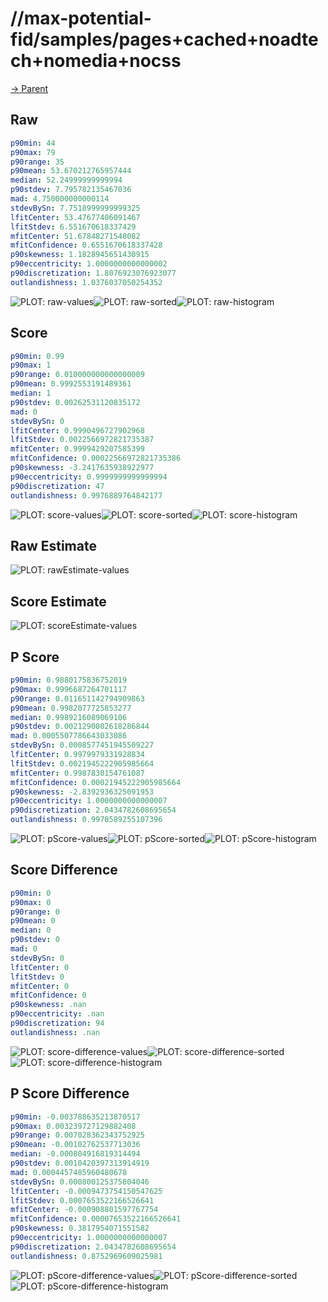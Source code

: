 
# //max-potential-fid/samples/pages+cached+noadtech+nomedia+nocss

[→ Parent](../..)


## Raw


```yaml
p90min: 44
p90max: 79
p90range: 35
p90mean: 53.670212765957444
median: 52.24999999999994
p90stdev: 7.795782135467036
mad: 4.750000000000114
stdevBySn: 7.7518999999999325
lfitCenter: 53.47677406091467
lfitStdev: 6.551670618337429
mfitCenter: 51.67848271548082
mfitConfidence: 0.6551670618337428
p90skewness: 1.1828945651430915
p90eccentricity: 1.0000000000000002
p90discretization: 1.8076923076923077
outlandishness: 1.0376037050254352

```

![PLOT: raw-values](./raw/values.svg)![PLOT: raw-sorted](./raw/sorted.svg)![PLOT: raw-histogram](./raw/histogram.svg)
## Score


```yaml
p90min: 0.99
p90max: 1
p90range: 0.010000000000000009
p90mean: 0.9992553191489361
median: 1
p90stdev: 0.00262531120835172
mad: 0
stdevBySn: 0
lfitCenter: 0.9990496727902968
lfitStdev: 0.0022566972821735387
mfitCenter: 0.9999429207585399
mfitConfidence: 0.00022566972821735386
p90skewness: -3.2417635938922977
p90eccentricity: 0.9999999999999994
p90discretization: 47
outlandishness: 0.9976889764842177

```

![PLOT: score-values](./score/values.svg)![PLOT: score-sorted](./score/sorted.svg)![PLOT: score-histogram](./score/histogram.svg)
## Raw Estimate

![PLOT: rawEstimate-values](./rawEstimate/values.svg)
## Score Estimate

![PLOT: scoreEstimate-values](./scoreEstimate/values.svg)
## P Score


```yaml
p90min: 0.9880175836752019
p90max: 0.9996687264701117
p90range: 0.011651142794909863
p90mean: 0.9982077725853277
median: 0.9989216089069106
p90stdev: 0.0021290802618286844
mad: 0.0005507786643033086
stdevBySn: 0.0008577451945509227
lfitCenter: 0.9979979331928834
lfitStdev: 0.0021945222905985664
mfitCenter: 0.9987830154761087
mfitConfidence: 0.00021945222905985664
p90skewness: -2.8392936325091953
p90eccentricity: 1.0000000000000007
p90discretization: 2.0434782608695654
outlandishness: 0.9978589255107396

```

![PLOT: pScore-values](./pScore/values.svg)![PLOT: pScore-sorted](./pScore/sorted.svg)![PLOT: pScore-histogram](./pScore/histogram.svg)
## Score Difference


```yaml
p90min: 0
p90max: 0
p90range: 0
p90mean: 0
median: 0
p90stdev: 0
mad: 0
stdevBySn: 0
lfitCenter: 0
lfitStdev: 0
mfitCenter: 0
mfitConfidence: 0
p90skewness: .nan
p90eccentricity: .nan
p90discretization: 94
outlandishness: .nan

```

![PLOT: score-difference-values](./score-difference/values.svg)![PLOT: score-difference-sorted](./score-difference/sorted.svg)![PLOT: score-difference-histogram](./score-difference/histogram.svg)
## P Score Difference


```yaml
p90min: -0.003788635213870517
p90max: 0.003239727129882408
p90range: 0.007028362343752925
p90mean: -0.00102762537713036
median: -0.000804916819314494
p90stdev: 0.0010420397313914919
mad: 0.0004457485960480678
stdevBySn: 0.000800125375804046
lfitCenter: -0.0009473754150547625
lfitStdev: 0.0007653522166526641
mfitCenter: -0.000908801597767754
mfitConfidence: 0.00007653522166526641
p90skewness: 0.3817954071551582
p90eccentricity: 1.0000000000000007
p90discretization: 2.0434782608695654
outlandishness: 0.8752969609025981

```

![PLOT: pScore-difference-values](./pScore-difference/values.svg)![PLOT: pScore-difference-sorted](./pScore-difference/sorted.svg)![PLOT: pScore-difference-histogram](./pScore-difference/histogram.svg)